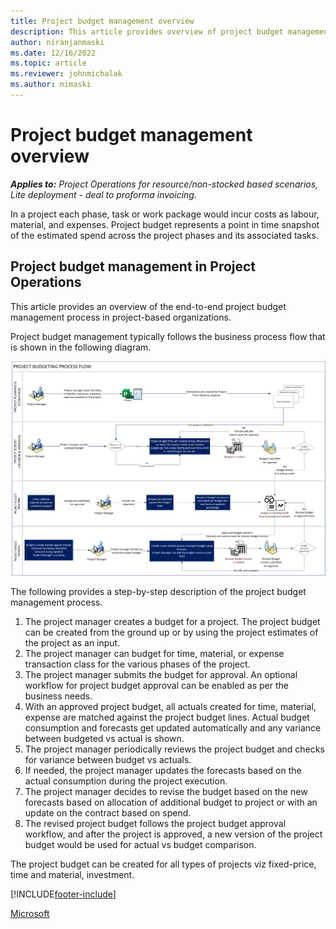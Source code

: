 ```yaml
---
title: Project budget management overview 
description: This article provides overview of project budget management.
author: niranjanmaski
ms.date: 12/16/2022
ms.topic: article
ms.reviewer: johnmichalak
ms.author: nimaski
---
```


# Project budget management overview

_**Applies to:** Project Operations for resource/non-stocked based scenarios, Lite deployment - deal to proforma invoicing._

In a project each phase, task or work package would incur costs as labour, material, and expenses. Project budget represents a point in time snapshot of the estimated spend across the project phases and its associated tasks.

## Project budget management in Project Operations

This article provides an overview of the end-to-end project budget management process in project-based organizations. 

Project budget management typically follows the business process flow that is shown in the following diagram.

![Diagram of the project bugeting process flow for project budget management in Project Operations.](media/1-project-budget-management-overview-pic.png)


The following provides a step-by-step description of the project budget management process.

1. The project manager creates a budget for a project. The project budget can be created from the ground up or by using the project estimates of the project as an input. 
1. The project manager can budget for time, material, or expense transaction class for the various phases of the project.
1. The project manager submits the budget for approval. An optional workflow for project budget approval can be enabled as per the business needs.
1. With an approved project budget, all actuals created for time, material, expense are matched against the project budget lines. Actual budget consumption and forecasts get updated automatically and any variance between budgeted vs actual is shown.
1. The project manager periodically reviews the project budget and checks for variance between budget vs actuals.
1. If needed, the project manager updates the forecasts based on the actual consumption during the project execution. 
1. The project manager decides to revise the budget based on the new forecasts based on allocation of additional budget to project or with an update on the contract based on spend.
1. The revised project budget follows the project budget approval workflow, and after the project is approved, a new version of the project budget would be used for actual vs budget comparison.

The project budget can be created for all types of projects viz fixed-price, time and material, investment.



[!INCLUDE[footer-include](../../includes/footer-banner.md)]

[Microsoft](https://www.microsoft.com)

